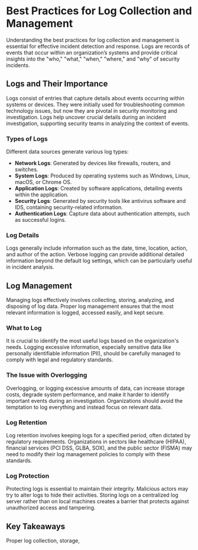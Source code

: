 # Best Practices for Log Collection and Management

Understanding the best practices for log collection and management is essential for effective incident detection and response. Logs are records of events that occur within an organization’s systems and provide critical insights into the "who," "what," "when," "where," and "why" of security incidents.

## Logs and Their Importance

Logs consist of entries that capture details about events occurring within systems or devices. They were initially used for troubleshooting common technology issues, but now they are pivotal in security monitoring and investigation. Logs help uncover crucial details during an incident investigation, supporting security teams in analyzing the context of events.

### Types of Logs

Different data sources generate various log types:

- **Network Logs**: Generated by devices like firewalls, routers, and switches.
- **System Logs**: Produced by operating systems such as Windows, Linux, macOS, or Chrome OS.
- **Application Logs**: Created by software applications, detailing events within the application.
- **Security Logs**: Generated by security tools like antivirus software and IDS, containing security-related information.
- **Authentication Logs**: Capture data about authentication attempts, such as successful logins.

### Log Details

Logs generally include information such as the date, time, location, action, and author of the action. Verbose logging can provide additional detailed information beyond the default log settings, which can be particularly useful in incident analysis.

## Log Management

Managing logs effectively involves collecting, storing, analyzing, and disposing of log data. Proper log management ensures that the most relevant information is logged, accessed easily, and kept secure.

### What to Log

It is crucial to identify the most useful logs based on the organization's needs. Logging excessive information, especially sensitive data like personally identifiable information (PII), should be carefully managed to comply with legal and regulatory standards.

### The Issue with Overlogging

Overlogging, or logging excessive amounts of data, can increase storage costs, degrade system performance, and make it harder to identify important events during an investigation. Organizations should avoid the temptation to log everything and instead focus on relevant data.

### Log Retention

Log retention involves keeping logs for a specified period, often dictated by regulatory requirements. Organizations in sectors like healthcare (HIPAA), financial services (PCI DSS, GLBA, SOX), and the public sector (FISMA) may need to modify their log management policies to comply with these standards.

### Log Protection

Protecting logs is essential to maintain their integrity. Malicious actors may try to alter logs to hide their activities. Storing logs on a centralized log server rather than on local machines creates a barrier that protects against unauthorized access and tampering.

## Key Takeaways

Proper log collection, storage,